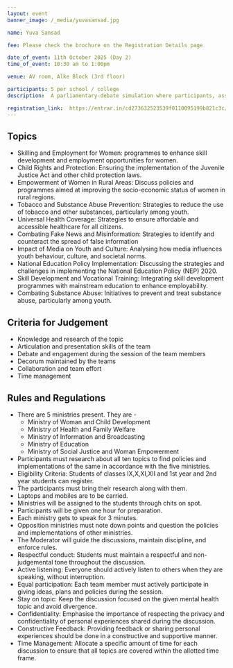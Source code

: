 ```yaml
---
layout: event
banner_image: /_media/yuvasansad.jpg

name: Yuva Sansad

fee: Please check the brochure on the Registration Details page

date_of_event: 11th October 2025 (Day 2)
time_of_event: 10:30 am to 1:00pm

venue: AV room, Alke Block (3rd floor)

participants: 5 per school / college
description:  A parliamentary-debate simulation where participants, assigned one of five ministries, analyse policies on ten critical social topics of women’s welfare,health, education, misinformation, substance abuse—within a structured, time-bound format that emphasizes research, rebuttal, and policy critique.

registration_link:  https://entrar.in/cd273632523539f0110095199b821c3c/onlineRegistrationConclave/3
---
```


## Topics
- ⁠Skilling and Employment for Women: programmes to enhance skill development and employment opportunities for women.
- ⁠Child Rights and Protection: Ensuring the implementation of the Juvenile Justice Act and other child protection laws.
- ⁠Empowerment of Women in Rural Areas: Discuss policies and programmes aimed at improving the socio-economic status of women in rural regions.
- ⁠Tobacco and Substance Abuse Prevention: Strategies to reduce the use of tobacco and other substances, particularly among youth.
- ⁠Universal Health Coverage: Strategies to ensure affordable and accessible healthcare for all citizens.
- ⁠Combating Fake News and Misinformation: Strategies to identify and counteract the spread of false information
- ⁠Impact of Media on Youth and Culture: Analysing how media influences youth behaviour, culture, and societal norms.
- ⁠National Education Policy Implementation: Discussing the strategies and challenges in implementing the National Education Policy (NEP) 2020.
- Skill Development and Vocational Training: Integrating skill development programmes with mainstream education to enhance employability.
- ⁠Combating Substance Abuse: Initiatives to prevent and treat substance abuse, particularly among youth.

## Criteria for Judgement
- Knowledge and research of the topic
- Articulation and presentation skills of the team
- Debate and engagement during the session of the team members
- Decorum maintained by the teams
- Collaboration and team effort
- Time management

## Rules and Regulations
- There are 5 ministries present. They are -
	- Ministry of Woman and Child Development 
	- Ministry of Health and Family Welfare 
	- Ministry of Information and Broadcasting
	- Ministry of Education
	- Ministry of Social Justice and Woman Empowerment 
- Participants must research about all ten topics to find policies and implementations of the same in accordance with the five ministries.
- Eligibility Criteria: Students of classes IX,X,XI,XII and 1st year and 2nd year students can register.
- The participants must bring their research along with them. 
- Laptops and mobiles are to be carried.
- Ministries will be assigned to the students through chits on spot. 
- Participants will be given one hour for preparation.
- Each ministry gets to speak for 3 minutes.
- Opposition ministries must note down points and question the policies and implementations of other ministries.
- The Moderator will guide the discussions, maintain discipline, and enforce rules.
- Respectful conduct: Students must maintain a respectful and non-judgemental tone throughout the discussion. 
- Active listening: Everyone should actively listen to others when they are speaking, without interruption. 
- Equal participation: Each team member must actively participate in giving ideas, plans and policies during the session. 
- Stay on topic: Keep the discussion focused on the given mental health topic and avoid divergence. 
- Confidentiality: Emphasise the importance of respecting the privacy and confidentiality of personal experiences shared during the discussion. 
- Constructive Feedback: Providing feedback or sharing personal experiences should be done in a constructive and supportive manner.
- Time Management: Allocate a specific amount of time for each discussion to ensure that all topics are covered within the allotted time frame.